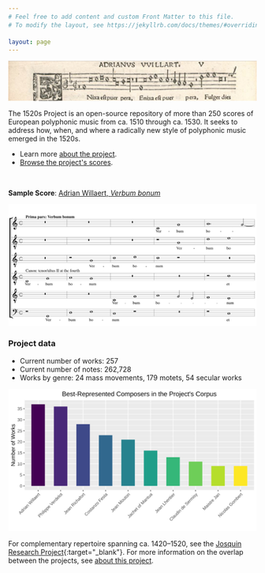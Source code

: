 ```yaml
---
# Feel free to add content and custom Front Matter to this file.
# To modify the layout, see https://jekyllrb.com/docs/themes/#overriding-theme-defaults

layout: page
---
```


![1520s Project banner](/images/1520s_banner.png)

The 1520s Project is an open-source repository of more than 250 scores of European polyphonic music from ca. 1510 through ca. 1530. It seeks to address how, when, and where a radically new style of polyphonic music emerged in the 1520s.
+ Learn more [about the project](about).
+ [Browse the project's scores](browse).

<br>

**Sample Score**: [Adrian Willaert, _Verbum bonum_](http://www.1520s-project.com/work/?id=Wil2011)

[![Sample score](/images/sample_score.svg)](http://www.1520s-project.com/work/?id=Wil2011)

### Project data
+ Current number of works: 257
+ Current number of notes: 262,728
+ Works by genre: 24 mass movements, 179 motets, 54 secular works

![Project summary](/images/project_summary.svg)

For complementary repertoire spanning ca. 1420–1520, see the [Josquin Research Project](http://josquin.stanford.edu){:target="_blank"}. For more information on the overlap between the projects, see [about this project](about).
